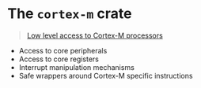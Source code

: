 # The `cortex-m` crate

> [Low level access to Cortex-M processors](https://docs.rs/cortex-m/0.7.2/thumbv7em-none-eabihf/cortex_m/index.html)
    
- Access to core peripherals
- Access to core registers
- Interrupt manipulation mechanisms
- Safe wrappers around Cortex-M specific instructions
